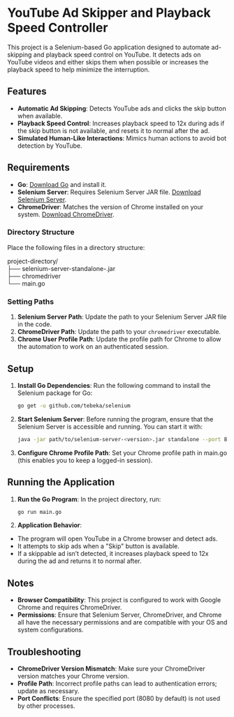 # YouTube Ad Skipper and Playback Speed Controller

This project is a Selenium-based Go application designed to automate ad-skipping and playback speed control on YouTube. It detects ads on YouTube videos and either skips them when possible or increases the playback speed to help minimize the interruption.

## Features

- **Automatic Ad Skipping**: Detects YouTube ads and clicks the skip button when available.
- **Playback Speed Control**: Increases playback speed to 12x during ads if the skip button is not available, and resets it to normal after the ad.
- **Simulated Human-Like Interactions**: Mimics human actions to avoid bot detection by YouTube.

## Requirements

- **Go**: [Download Go](https://golang.org/dl/) and install it.
- **Selenium Server**: Requires Selenium Server JAR file. [Download Selenium Server](https://www.selenium.dev/downloads/).
- **ChromeDriver**: Matches the version of Chrome installed on your system. [Download ChromeDriver](https://sites.google.com/a/chromium.org/chromedriver/downloads).

### Directory Structure

Place the following files in a directory structure:

project-directory/   
├── selenium-server-standalone-<version>.jar   
├── chromedriver  
└── main.go    

### Setting Paths

1. **Selenium Server Path**: Update the path to your Selenium Server JAR file in the code.
2. **ChromeDriver Path**: Update the path to your `chromedriver` executable.
3. **Chrome User Profile Path**: Update the profile path for Chrome to allow the automation to work on an authenticated session.

## Setup

1. **Install Go Dependencies**: Run the following command to install the Selenium package for Go:
   ```bash
   go get -u github.com/tebeka/selenium
2. **Start Selenium Server**: Before running the program, ensure that the Selenium Server is accessible and running. You can start it with:
   ```bash
   java -jar path/to/selenium-server-<version>.jar standalone --port 8080
3. **Configure Chrome Profile Path**: Set your Chrome profile path in main.go (this enables you to keep a logged-in session).

## Running the Application

1. **Run the Go Program**: In the project directory, run:
   ```bash
   go run main.go
2. **Application Behavior**:
  - The program will open YouTube in a Chrome browser and detect ads.
  - It attempts to skip ads when a "Skip" button is available.
  - If a skippable ad isn’t detected, it increases playback speed to 12x during the ad and returns it to normal after.

## Notes
- **Browser Compatibility**: This project is configured to work with Google Chrome and requires ChromeDriver.
- **Permissions**: Ensure that Selenium Server, ChromeDriver, and Chrome all have the necessary permissions and are compatible with your OS and system configurations.

## Troubleshooting
- **ChromeDriver Version Mismatch**: Make sure your ChromeDriver version matches your Chrome version.
- **Profile Path**: Incorrect profile paths can lead to authentication errors; update as necessary.
- **Port Conflicts**: Ensure the specified port (8080 by default) is not used by other processes.
